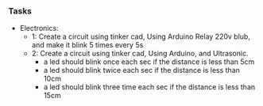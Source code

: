 ### Tasks
- Electronics:
  - 1: Create a circuit using tinker cad, Using Arduino Relay 220v blub, and make it blink 5 times every 5s
  - 2: Create a circuit using tinker cad, Using Arduino, and Ultrasonic.
    - a led should blink once each sec if the distance is less than 5cm
    - a led should blink twice each sec if the distance is less than 10cm
    - a led should blink three time each sec if the distance is less than 15cm
